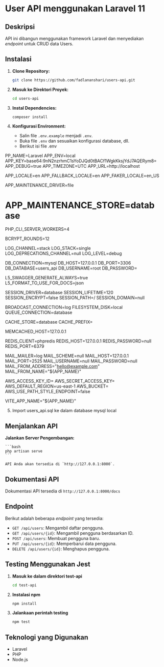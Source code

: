 # User API menggunakan Laravel 11

## Deskripsi

API ini dibangun menggunakan framework Laravel dan menyediakan *endpoint* untuk CRUD data Users.

## Instalasi

1.  **Clone Repository:**

    ```bash
    git clone https://github.com/fadlananshari/users-api.git
    ```

2.  **Masuk ke Direktori Proyek:**

    ```bash
    cd users-api
    ```

3.  **Instal Dependencies:**

    ```bash
    composer install
    ```

4.  **Konfigurasi Environment:**

    *   Salin file `.env.example` menjadi `.env`.
    *   Buka file `.env` dan sesuaikan konfigurasi database, dll.
    *   Berikut isi file .env

PP_NAME=Laravel
APP_ENV=local
APP_KEY=base64:9nN2nzrhmC1sYoDJQd0tBACf1WgkKksjYdJ7AQERym8=
APP_DEBUG=true
APP_TIMEZONE=UTC
APP_URL=http://localhost

APP_LOCALE=en
APP_FALLBACK_LOCALE=en
APP_FAKER_LOCALE=en_US

APP_MAINTENANCE_DRIVER=file
# APP_MAINTENANCE_STORE=database

PHP_CLI_SERVER_WORKERS=4

BCRYPT_ROUNDS=12

LOG_CHANNEL=stack
LOG_STACK=single
LOG_DEPRECATIONS_CHANNEL=null
LOG_LEVEL=debug

DB_CONNECTION=mysql
DB_HOST=127.0.0.1
DB_PORT=3306
DB_DATABASE=users_api
DB_USERNAME=root
DB_PASSWORD=

L5_SWAGGER_GENERATE_ALWAYS=true
L5_FORMAT_TO_USE_FOR_DOCS=json

SESSION_DRIVER=database
SESSION_LIFETIME=120
SESSION_ENCRYPT=false
SESSION_PATH=/
SESSION_DOMAIN=null

BROADCAST_CONNECTION=log
FILESYSTEM_DISK=local
QUEUE_CONNECTION=database

CACHE_STORE=database
CACHE_PREFIX=

MEMCACHED_HOST=127.0.0.1

REDIS_CLIENT=phpredis
REDIS_HOST=127.0.0.1
REDIS_PASSWORD=null
REDIS_PORT=6379

MAIL_MAILER=log
MAIL_SCHEME=null
MAIL_HOST=127.0.0.1
MAIL_PORT=2525
MAIL_USERNAME=null
MAIL_PASSWORD=null
MAIL_FROM_ADDRESS="hello@example.com"
MAIL_FROM_NAME="${APP_NAME}"

AWS_ACCESS_KEY_ID=
AWS_SECRET_ACCESS_KEY=
AWS_DEFAULT_REGION=us-east-1
AWS_BUCKET=
AWS_USE_PATH_STYLE_ENDPOINT=false

VITE_APP_NAME="${APP_NAME}"


5.  Import users_api.sql ke dalam database mysql local

## Menjalankan API

**Jalankan Server Pengembangan:**

    ```bash
    php artisan serve
    ```

    API Anda akan tersedia di `http://127.0.0.1:8000`.

## Dokumentasi API

Dokumentasi API tersedia di `http://127.0.0.1:8000/docs`

## Endpoint

Berikut adalah beberapa *endpoint* yang tersedia:

*   `GET /api/users`: Mengambil daftar pengguna.
*   `GET /api/users/{id}`: Mengambil pengguna berdasarkan ID.
*   `POST /api/users`: Membuat pengguna baru.
*   `PUT /api/users/{id}`: Memperbarui data pengguna.
*   `DELETE /api/users/{id}`: Menghapus pengguna.

## Testing Menggunakan Jest

1. **Masuk ke dalam direktori test-api**
    ```bash
    cd test-api
    ```

2. **Instalasi npm**
   ```bash
   npm install
   ```

3. **Jalankaan perintah testing**
   ```bash
   npm test
   ```

## Teknologi yang Digunakan

*   Laravel
*   PHP
*   Node.js
